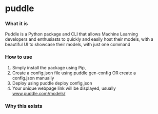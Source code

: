 # puddle
### What it is
Puddle is a Python package and CLI that allows Machine Learning developers and enthusiasts to quickly and easily host their models, with a beautiful UI to showcase their models, with just one command

### How to use
1. Simply install the package using Pip,
2. Create a config.json file using puddle gen-config <proj-name> OR create a config.json manually
3. Deploy using puddle deploy config.json
4. Your unique webpage link will be displayed, usually www.puddle.com/models/ <proj-name>

### Why this exists

